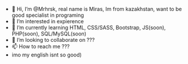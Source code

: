 - 👋 Hi, I’m @Mrhrsk, real name is Miras, Im from kazakhstan, want to be good specialist in programing
- 👀 I’m interested in expierence
- 🌱 I’m currently learning HTML, CSS/SASS, Bootstrap, JS(soon), PHP(soon), SQL/MySQL(soon)
- 💞️ I’m looking to collaborate on ???
- 📫 How to reach me ???
- imo my english isnt so good)

<!---
Mrhrsk/Mrhrsk is a ✨ special ✨ repository because its `README.md` (this file) appears on your GitHub profile.
You can click the Preview link to take a look at your changes.
--->
